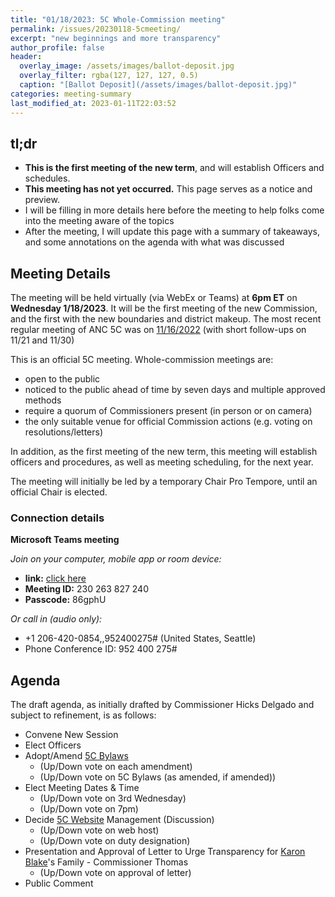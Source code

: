 ```yaml
---
title: "01/18/2023: 5C Whole-Commission meeting"
permalink: /issues/20230118-5cmeeting/
excerpt: "new beginnings and more transparency"
author_profile: false
header:
  overlay_image: /assets/images/ballot-deposit.jpg
  overlay_filter: rgba(127, 127, 127, 0.5)
  caption: "[Ballot Deposit](/assets/images/ballot-deposit.jpg)"
categories: meeting-summary
last_modified_at: 2023-01-11T22:03:52
---
```

## tl;dr
- **This is the first meeting of the new term**, and will establish Officers and schedules.
- **This meeting has not yet occurred.** This page serves as a notice and preview.
- I will be filling in more details here before the meeting to help folks come into the meeting aware of the topics
- After the meeting, I will update this page with a summary of takeaways, and some annotations on the agenda with what was discussed

## Meeting Details
The meeting will be held virtually (via WebEx or Teams) at **6pm ET** on **Wednesday 1/18/2023**. It will be the first meeting of the new Commission, and the first with the new boundaries and district makeup. The most recent regular meeting of ANC 5C was on [11/16/2022](/issues/20221116-5cmeeting/) (with short follow-ups on 11/21 and 11/30)

This is an official 5C meeting. Whole-commission meetings are:
- open to the public
- noticed to the public ahead of time by seven days and multiple approved methods
- require a quorum of Commissioners present (in person or on camera)
- the only suitable venue for official Commission actions (e.g. voting on resolutions/letters)

In addition, as the first meeting of the new term, this meeting will establish officers and procedures, as well as meeting scheduling, for the next year.

The meeting will initially be led by a temporary Chair Pro Tempore, until an official Chair is elected.

### Connection details
**Microsoft Teams meeting**

*Join on your computer, mobile app or room device:*
- **link:** [click here](https://teams.microsoft.com/l/meetup-join/19%3ameeting_Yjc3OTM1N2EtY2M1OC00MzQyLTgyZjktZmQzMzM0ZGVhNWFk%40thread.v2/0?context=%7b%22Tid%22%3a%228fe449f1-8b94-4fb7-9906-6f939da82d73%22%2c%22Oid%22%3a%22fe41fa96-a564-4c7e-bcd4-e44346276d35%22%7d)
- **Meeting ID:** 230 263 827 240
- **Passcode:** 86gphU

*Or call in (audio only):*
- +1 206-420-0854,,952400275#  (United States, Seattle)
- Phone Conference ID: 952 400 275#



## Agenda
The draft agenda, as initially drafted by Commissioner Hicks Delgado and subject to refinement, is as follows:
- Convene New Session
- Elect Officers
- Adopt/Amend [5C Bylaws](https://www.anc-5c.com/wp-content/uploads/2021/09/2019-03-25-ANC-5C-Bylaws-1-1.pdf)
  - (Up/Down vote on each amendment)
  - (Up/Down vote on 5C Bylaws (as amended, if amended))
- Elect Meeting Dates & Time
  - (Up/Down vote on 3rd Wednesday)
  - (Up/Down vote on 7pm)
- Decide [5C Website](https://www.anc-5c.com/) Management (Discussion)
  - (Up/Down vote on web host)
  - (Up/Down vote on duty designation)
- Presentation and Approval of Letter to Urge Transparency for [Karon Blake](https://dcist.com/story/23/01/10/dc-police-update-karon-blake/)'s Family - Commissioner Thomas
  - (Up/Down vote on approval of letter)
- Public Comment